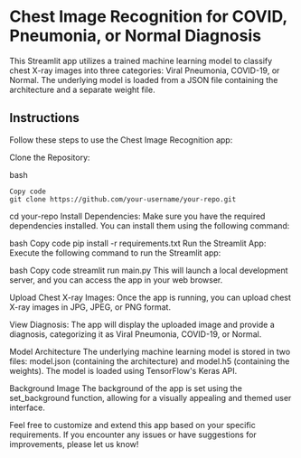 # Chest Image Recognition for COVID, Pneumonia, or Normal Diagnosis
This Streamlit app utilizes a trained machine learning model to classify chest X-ray images into three categories: Viral Pneumonia, COVID-19, or Normal. The underlying model is loaded from a JSON file containing the architecture and a separate weight file.

## Instructions
Follow these steps to use the Chest Image Recognition app:

Clone the Repository:

bash
```
Copy code
git clone https://github.com/your-username/your-repo.git
```

cd your-repo
Install Dependencies:
Make sure you have the required dependencies installed. You can install them using the following command:

bash
Copy code
pip install -r requirements.txt
Run the Streamlit App:
Execute the following command to run the Streamlit app:

bash
Copy code
streamlit run main.py
This will launch a local development server, and you can access the app in your web browser.

Upload Chest X-ray Images:
Once the app is running, you can upload chest X-ray images in JPG, JPEG, or PNG format.

View Diagnosis:
The app will display the uploaded image and provide a diagnosis, categorizing it as Viral Pneumonia, COVID-19, or Normal.

Model Architecture
The underlying machine learning model is stored in two files: model.json (containing the architecture) and model.h5 (containing the weights). The model is loaded using TensorFlow's Keras API.

Background Image
The background of the app is set using the set_background function, allowing for a visually appealing and themed user interface.

Feel free to customize and extend this app based on your specific requirements. If you encounter any issues or have suggestions for improvements, please let us know!







